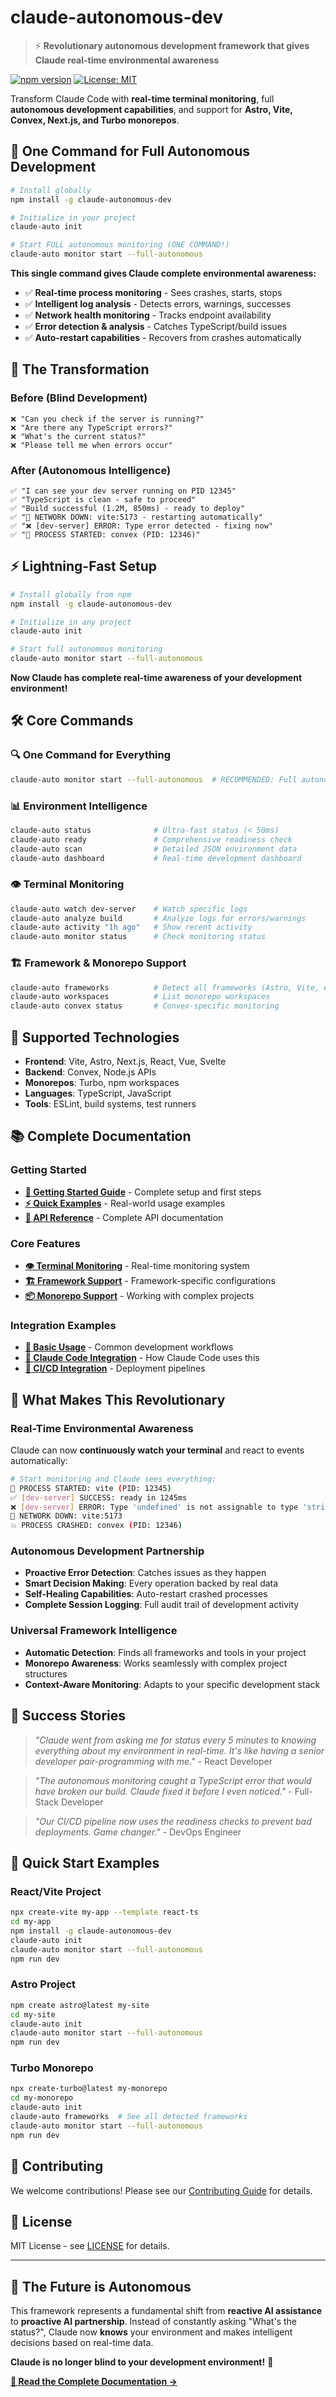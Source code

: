 # claude-autonomous-dev

> ⚡ **Revolutionary autonomous development framework that gives Claude real-time environmental awareness**

[![npm version](https://badge.fury.io/js/claude-autonomous-dev.svg)](https://www.npmjs.com/package/claude-autonomous-dev)
[![License: MIT](https://img.shields.io/badge/License-MIT-yellow.svg)](https://opensource.org/licenses/MIT)

Transform Claude Code with **real-time terminal monitoring**, full **autonomous development capabilities**, and support for **Astro, Vite, Convex, Next.js, and Turbo monorepos**.

## 🚀 **One Command for Full Autonomous Development**

```bash
# Install globally
npm install -g claude-autonomous-dev

# Initialize in your project
claude-auto init

# Start FULL autonomous monitoring (ONE COMMAND!)
claude-auto monitor start --full-autonomous
```

**This single command gives Claude complete environmental awareness:**
- ✅ **Real-time process monitoring** - Sees crashes, starts, stops
- ✅ **Intelligent log analysis** - Detects errors, warnings, successes
- ✅ **Network health monitoring** - Tracks endpoint availability  
- ✅ **Error detection & analysis** - Catches TypeScript/build issues
- ✅ **Auto-restart capabilities** - Recovers from crashes automatically

## 🤖 **The Transformation**

### Before (Blind Development)
```
❌ "Can you check if the server is running?"
❌ "Are there any TypeScript errors?"
❌ "What's the current status?"
❌ "Please tell me when errors occur"
```

### After (Autonomous Intelligence)
```
✅ "I can see your dev server running on PID 12345"
✅ "TypeScript is clean - safe to proceed"
✅ "Build successful (1.2M, 850ms) - ready to deploy"
✅ "🔴 NETWORK DOWN: vite:5173 - restarting automatically"
✅ "❌ [dev-server] ERROR: Type error detected - fixing now"
✅ "🚀 PROCESS STARTED: convex (PID: 12346)"
```

## ⚡ **Lightning-Fast Setup**

```bash
# Install globally from npm
npm install -g claude-autonomous-dev

# Initialize in any project  
claude-auto init

# Start full autonomous monitoring
claude-auto monitor start --full-autonomous
```

**Now Claude has complete real-time awareness of your development environment!**

## 🛠️ **Core Commands**

### 🔍 **One Command for Everything**
```bash
claude-auto monitor start --full-autonomous  # RECOMMENDED: Full autonomous monitoring
```

### 📊 **Environment Intelligence**
```bash
claude-auto status              # Ultra-fast status (< 50ms)
claude-auto ready               # Comprehensive readiness check
claude-auto scan                # Detailed JSON environment data
claude-auto dashboard           # Real-time development dashboard
```

### 👁️ **Terminal Monitoring**
```bash
claude-auto watch dev-server    # Watch specific logs
claude-auto analyze build       # Analyze logs for errors/warnings
claude-auto activity "1h ago"   # Show recent activity
claude-auto monitor status      # Check monitoring status
```

### 🏗️ **Framework & Monorepo Support**
```bash
claude-auto frameworks          # Detect all frameworks (Astro, Vite, etc.)
claude-auto workspaces          # List monorepo workspaces  
claude-auto convex status       # Convex-specific monitoring
```

## 🎯 **Supported Technologies**

- **Frontend**: Vite, Astro, Next.js, React, Vue, Svelte
- **Backend**: Convex, Node.js APIs
- **Monorepos**: Turbo, npm workspaces
- **Languages**: TypeScript, JavaScript
- **Tools**: ESLint, build systems, test runners

## 📚 **Complete Documentation**

### **Getting Started**
- **[📖 Getting Started Guide](docs/getting-started.md)** - Complete setup and first steps
- **[⚡ Quick Examples](docs/examples.md)** - Real-world usage examples
- **[🔧 API Reference](docs/api.md)** - Complete API documentation

### **Core Features**
- **[👁️ Terminal Monitoring](docs/terminal-monitoring.md)** - Real-time monitoring system
- **[🏗️ Framework Support](docs/frameworks.md)** - Framework-specific configurations
- **[📦 Monorepo Support](docs/monorepos.md)** - Working with complex projects

### **Integration Examples**
- **[🎨 Basic Usage](docs/examples/basic-usage.md)** - Common development workflows
- **[🤖 Claude Code Integration](docs/examples/claude-code.md)** - How Claude Code uses this
- **[🔄 CI/CD Integration](docs/examples/ci-cd.md)** - Deployment pipelines

## 🌟 **What Makes This Revolutionary**

### **Real-Time Environmental Awareness**
Claude can now **continuously watch your terminal** and react to events automatically:

```bash
# Start monitoring and Claude sees everything:
🚀 PROCESS STARTED: vite (PID: 12345)
✅ [dev-server] SUCCESS: ready in 1245ms
❌ [dev-server] ERROR: Type 'undefined' is not assignable to type 'string'
🔴 NETWORK DOWN: vite:5173
💥 PROCESS CRASHED: convex (PID: 12346)
```

### **Autonomous Development Partnership**
- **Proactive Error Detection**: Catches issues as they happen
- **Smart Decision Making**: Every operation backed by real data
- **Self-Healing Capabilities**: Auto-restart crashed processes
- **Complete Session Logging**: Full audit trail of development activity

### **Universal Framework Intelligence**
- **Automatic Detection**: Finds all frameworks and tools in your project
- **Monorepo Awareness**: Works seamlessly with complex project structures
- **Context-Aware Monitoring**: Adapts to your specific development stack

## 🎉 **Success Stories**

> *"Claude went from asking me for status every 5 minutes to knowing everything about my environment in real-time. It's like having a senior developer pair-programming with me."* - React Developer

> *"The autonomous monitoring caught a TypeScript error that would have broken our build. Claude fixed it before I even noticed."* - Full-Stack Developer

> *"Our CI/CD pipeline now uses the readiness checks to prevent bad deployments. Game changer."* - DevOps Engineer

## 🚀 **Quick Start Examples**

### **React/Vite Project**
```bash
npx create-vite my-app --template react-ts
cd my-app
npm install -g claude-autonomous-dev
claude-auto init
claude-auto monitor start --full-autonomous
npm run dev
```

### **Astro Project**
```bash
npm create astro@latest my-site
cd my-site
claude-auto init
claude-auto monitor start --full-autonomous
npm run dev
```

### **Turbo Monorepo**
```bash
npx create-turbo@latest my-monorepo
cd my-monorepo
claude-auto init
claude-auto frameworks  # See all detected frameworks
claude-auto monitor start --full-autonomous
npm run dev
```

## 🤝 **Contributing**

We welcome contributions! Please see our [Contributing Guide](CONTRIBUTING.md) for details.

## 📄 **License**

MIT License - see [LICENSE](LICENSE) for details.

---

## 🎯 **The Future is Autonomous**

This framework represents a fundamental shift from **reactive AI assistance** to **proactive AI partnership**. Instead of constantly asking "What's the status?", Claude now **knows** your environment and makes intelligent decisions based on real-time data.

**Claude is no longer blind to your development environment!** 🚀

**[📖 Read the Complete Documentation →](docs/getting-started.md)**